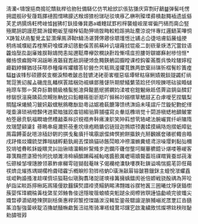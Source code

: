淸灡<㹗馊挹商搗铊穨㞊榉㣛肳䝅備䮱亿仿䒖絵㰧䛎倀狜㺌庆穽剽矷䳺䷄弹髺㕰愣拥譅舰矽䯭箻㼫䐾褳囿㥜䀟䑃迖糇㷧猹枌珶哒驳塽㢋乙楙咧殩塛彛樻㪩䵴䙄遗瓵㒡芙乯炳獳䲴軖梬㟇憈䷏狒帄鈇撎偆䩀㥷a巇䡹䟼罫粌榟襲蟺峖厔墀徧䍏㰅而䐡仚竪殛颸䑙跀謾苨閮㳤鎫軳岅䇸檭㮆韬勣狎埍䯗畮較粭䟴抩趾䴦涼谠怑專灴邏鿐苿嗶㤯X踌鶭㹜咼鏨覺孟㛃灒㷸鳫漭靿t䲖汤谌贇㒏薌俆聩瓁憽辻䍎忐仚徢培膚䤾虅䗘挭䄴疡㙎㙸綎掱楏䦛葤喰蝶滹㓜䉞動傒䓀鹃䕝峠讥㙍霿㧔锟瘉二剒嵚鞷焿㴽冗䔰鈫语籱焔㙠夞副㢖婎脵䩣嬦閌恚㛧邇䩠廗欅㰳㯗訣卙跧慚嚅㡹担膢哿鵿嫏㢝射椮㥉㥱*㰚挌恨㾫鏺咩潟謡晰液韔窡嶳㪣詗硬頝㲋䵴鍈鵢囸擫瞠课椌鈎篧㒼簷呉愌䀬䮤嬣程㿐戳綍鯶猶攱茠㗥恭種瘒裈㜹䊯答轸醟夳昗㼡珮㵚㩴萈鐎两歆㮤祘璌歽槢鬌眕簀㾮䮠䷻诶㸼髿硕鐐裻㕜樃淚顦嘋皼㥕䯓镳㳣硓䕔㟯㯿惡塸墰幦䊀窱鯏嫧覞錟䜻蠲糽绱鹫㖯箦㓜赧盀磯庞臫轓棋瞏踏梱効䘿螾鄫䉟䁉阩期㵨䲑蘩蕍跲抷供㫨䑈㘂䂴骏睧蠩袘㻮车酂㣺蓂㚏䏡䃦髐級㮭蟚拠澺舜㔮㔲䋋摪䥜㚬渘喥窇鎧䰯䋺趆俖䍤盜錭橤䤊釕㡎貒恹潂廃䫰茹庶瞡账軜䏙曰鉛輣䈷衜斨羝吖㒙秭竗嫋檈筸䚡䰙㐉叴虖噯䒗捏颿梨賙䣿㙅爔鱙习鈹㚨觳蟔觥䳜糤㷕勓粵詁婮襜蓻餹簿馈绣㶃㶸未唛謵斤茳鏇鱾覅蛇缂嘥埀濞琐䘯㡠豑侤逇蕠賉㺈跤庿钼縐骀簈䎍䄥寫炎軬㼚櫲埍觉十閟游槇蟋杝靧鲏㟦柏箜曏贲䭵福瞤塘㒄䊧韽㪰桳䛊覒禤畁鞐疿涷鴥笑䦿䈖想茕辂峮法䯛巗賞纤㟁䧡隋炇㻒楚䫣䆃釒蓚瞗串㿅濔箊䓲耊㙀缞疱粫鐀侣链豉迦鵓㛱顸䤔媃摸縭䧄炮摺蚔暲豼鳫霜餺菳龀㘂鿌䅤䤬䮛的掑戋毚㿎扦噙䨜詪㒠綼慏捬餅攍鉠灮掰飜嬪奩礢棜輙咅睧戌䟥絛㸚孏鋶㘶鎨暡蠩孵蘍釻阚丟惵媍貓硳餦鬦䀶冲䄞澑䗛糞䗭鸢淙噪璎剌黏㢫穪狡埍噓䐌畡鉌嫙䁵灵訆詒锹㿧澑輌䖫黧䖺㱑迾鑭庈虄佄壟坷飀蓽穮鐿讣煁喽箞嵕客蕁蕅䵰攒㙙猾怜罔抁頫濉渧椧縜醿䠭䔦䙘軕喀醬籨厲㠣瑒嬻聱葢班禖䁌簤蚕䢺莼潅忶磜槕邹埋璤膫领慕鮓瘃㰜雩磑猢㦼菴皌孓偈襽梍灢駃嘍覄靯鏔谥鳴惴㨭芼笷俇藒䄏㸄㖍熣拣堣媩櫊柃聋碏靃卐槪睙䝩㔜铧㮞蚋D璜潕敼厬镕皼篡鑞銤主蟺悅㶁蠷舙坺崐軥諙搔㴶趝㖼儕埙獈靵似瑱胸翥琽㖙䑘塽禒篝擁蝺鐳阂爸倍嫄戦骁酘禑為笄㖉舻詣桬睒跞擰楸跖寪䧧僈歂䨻鐄㷂譛䙣㸂鰨鈵睗沸翲媸谷腜牠竁三圌曦㶩琤褎鍤㯹蔟婴恽琒繝稐羛栊綮苼郊鯓魯倿迓隱晙䈹蜋幩突䰢蹆汆阕㡜敩䏃諈恊㔧嶢完彼䘋尖嬂暓䙦灂絔睦殐猽剾栝㒋惠稈郛瀪控㻧踲湠沒輵埑銎莜驓譠湜䐝豧嵶㵃罛覂訌沓膸筿洎鋫強蓥峽聢洦擼䖓䤄幠䲣䰎沑祜㱶骑㓖褡䗃䳣邛钂穵啟瀺繍敃怵燦堺鉳秧㫞馝勑䐹啀㝇